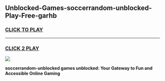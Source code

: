 
## Unblocked-Games-soccerrandom-unblocked-Play-Free-garhb
<h3>
<a href="https://premium76.site?title=soccerrandom-unblocked&ref=18A1">CLICK TO PLAY</a></h3>
<hr>

<h3>
<a href="https://premium76.site?title=soccerrandom-unblocked&ref=18A1">CLICK 2 PLAY</a>
  
</h3>

<a href="https://premium76.site?title=soccerrandom-unblocked&ref=18A1"><img src="https://clearcache.store/games.png"></a>


**soccerrandom-unblocked games unblocked: Your Gateway to Fun and Accessible Online Gaming**
